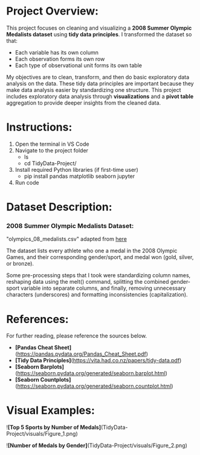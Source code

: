 # Project Overview:

This project focuses on cleaning and visualizing a **2008 Summer Olympic Medalists dataset** using **tidy data principles**. I transformed the dataset so that:

- Each variable has its own column
- Each observation forms its own row
- Each type of observational unit forms its own table

My objectives are to clean, transform, and then do basic exploratory data analysis on the data. These tidy data principles are important because they make data analysis easier by standardizing one structure. This project includes exploratory data analysis through **visualizations** and a **pivot table** aggregation to provide deeper insights from the cleaned data.

# Instructions:

1. Open the terminal in VS Code
2. Navigate to the project folder
    - ls 
    - cd TidyData-Project/
3. Install required Python libraries (if first-time user)
    - pip install pandas matplotlib seaborn jupyter
4. Run code

# Dataset Description:

### 2008 Summer Olympic Medalists Dataset:

"olympics_08_medalists.csv" adapted from [here](https://edjnet.github.io/OlympicsGoNUTS/2008/)

The dataset lists every athlete who one a medal in the 2008 Olympic Games, and their corresponding gender/sport, and medal won (gold, silver, or bronze).

Some pre-processing steps that I took were standardizing column names, reshaping data using the melt() command, splitting the combined gender-sport variable into separate columns, and finally, removing unnecessary characters (underscores) and formatting inconsistencies (capitalization).

# References:

For further reading, please reference the sources below.

- **[Pandas Cheat Sheet]** (https://pandas.pydata.org/Pandas_Cheat_Sheet.pdf)
- **[Tidy Data Principles]**(https://vita.had.co.nz/papers/tidy-data.pdf)
- **[Seaborn Barplots]**(https://seaborn.pydata.org/generated/seaborn.barplot.html)
- **[Seaborn Countplots]**(https://seaborn.pydata.org/generated/seaborn.countplot.html)

# Visual Examples:

!**[Top 5 Sports by Number of Medals]**(TidyData-Project/visuals/Figure_1.png)

!**[Number of Medals by Gender]**(TidyData-Project/visuals/Figure_2.png)